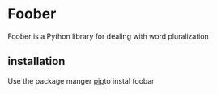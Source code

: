 # Foober
Foober is a Python library for dealing with word pluralization

## installation

Use the package manger [pip](http://google.com)to instal foobar

